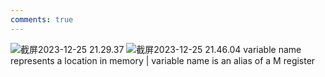 ```yaml
---
comments: true
---
```


![截屏2023-12-25 21.29.37](https://s2.loli.net/2023/12/25/po7EA2KRsGaiYUX.png)
![截屏2023-12-25 21.46.04](https://s2.loli.net/2023/12/25/Z8gQ1W9UxDGYoj5.png)
variable name represents a location in memory | variable name is an alias of a M register
